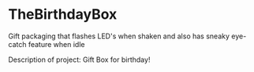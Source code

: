 # TheBirthdayBox
Gift packaging that flashes LED's when shaken and also has sneaky eye-catch feature when idle

Description of project:
 Gift Box for birthday!
